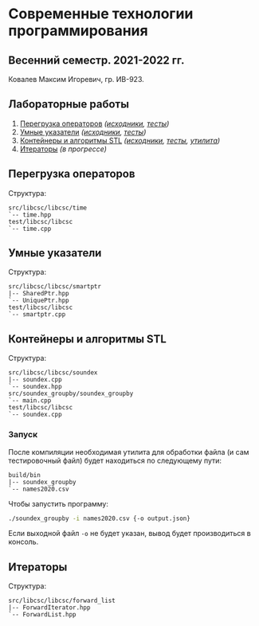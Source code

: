 # Современные технологии программирования

## Весенний семестр. 2021-2022 гг.

Ковалев Максим Игоревич, гр. ИВ-923.

## Лабораторные работы

1. [Перегрузка операторов](#перегрузка-операторов) *([исходники](./src/libcsc/libcsc/time), [тесты](./tests/libcsc/libcsc/time.cpp))*
2. [Умные указатели](#умные-указатели) *([исходники](./src/libcsc/libcsc/smartptr), [тесты](./tests/libcsc/libcsc/smartptr.cpp))*
3. [Контейнеры и алгоритмы STL](#контейнеры-и-алгоритмы-stl) *([исходники](./src/libcsc/libcsc/soundex), [тесты](./tests/libcsc/libcsc/soundex.cpp), [утилита](./src/soundex_groupby/soundex_groupby/main.cpp))*
4. [Итераторы](#итераторы) *(в прогрессе)*

## Перегрузка операторов

Структура:
```
src/libcsc/libcsc/time
`-- time.hpp
test/libcsc/libcsc
`-- time.cpp
```

## Умные указатели

Структура:
```
src/libcsc/libcsc/smartptr
|-- SharedPtr.hpp
`-- UniquePtr.hpp
test/libcsc/libcsc
`-- smartptr.cpp
```

## Контейнеры и алгоритмы STL

Структура:
```
src/libcsc/libcsc/soundex
|-- soundex.cpp
`-- soundex.hpp
src/soundex_groupby/soundex_groupby
`-- main.cpp
test/libcsc/libcsc
`-- soundex.cpp
```

### Запуск

После компиляции необходимая утилита для обработки файла (и сам тестировочный файл) будет находиться по следующему пути:

```
build/bin
|-- soundex_groupby
`-- names2020.csv
```

Чтобы запустить программу:

```bash
./soundex_groupby -i names2020.csv {-o output.json}
```

Если выходной файл `-o` не будет указан, вывод будет производиться в консоль.

## Итераторы

Структура:
```
src/libcsc/libcsc/forward_list
|-- ForwardIterator.hpp
`-- ForwardList.hpp
```